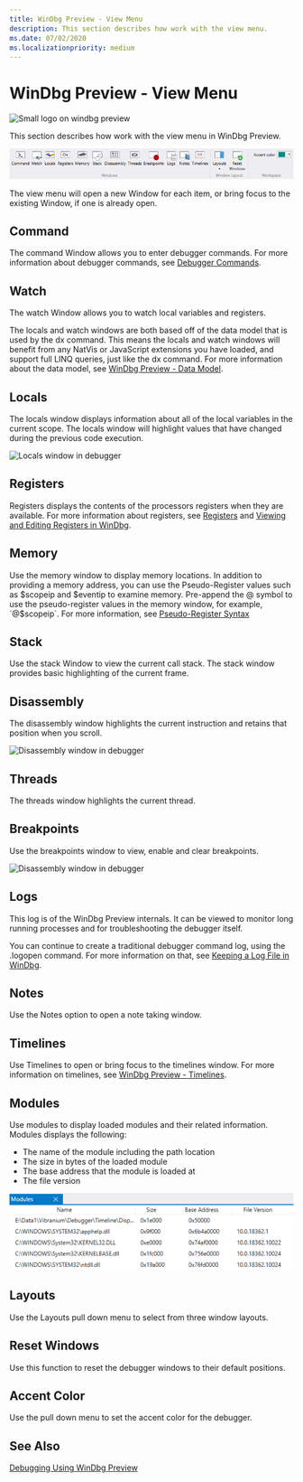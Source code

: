 ```yaml
---
title: WinDbg Preview - View Menu 
description: This section describes how work with the view menu.
ms.date: 07/02/2020
ms.localizationpriority: medium
---
```


# WinDbg Preview - View Menu

![Small logo on windbg preview](images/windbgx-preview-logo.png)

This section describes how work with the view menu in WinDbg Preview.

![View menu in debugger](images/windbgx-view-menu.png)

The view menu will open a new Window for each item, or bring focus to the existing Window, if one is already open.

## Command

The command Window allows you to enter debugger commands. For more information about debugger commands, see [Debugger Commands](debugger-commands.md).

## Watch

The watch Window allows you to watch local variables and registers. 

The locals and watch windows are both based off of the data model that is used by the dx command. This means the locals and watch windows will benefit from any NatVis or JavaScript extensions you have loaded, and support full LINQ queries, just like the dx command. For more information about the data model, see [WinDbg Preview - Data Model](windbg-data-model-preview.md).

## Locals

The locals window displays information about all of the local variables in the current scope. The locals window will highlight values that have changed during the previous code execution.

![Locals window in debugger](images/windbgx-locals-window.png)

## Registers

Registers displays the contents of the processors registers when they are available. For more information about registers, see [Registers](registers.md) and [Viewing and Editing Registers in WinDbg](registers-window.md).

## Memory

Use the memory window to display memory locations. In addition to providing a memory address, you can use the  Pseudo-Register values such as $scopeip and $eventip to examine memory. Pre-append the @ symbol to use the pseudo-register values in the memory window, for example, `@$scopeip`. For more information, see [Pseudo-Register Syntax](pseudo-register-syntax.md)

## Stack

Use the stack Window to view the current call stack. The stack window provides basic highlighting of the current frame. 

## Disassembly

The disassembly window highlights the current instruction and retains that position when you scroll. 

![ Disassembly window in debugger](images/windbgx-disassembly.png)

## Threads

The threads window highlights the current thread.

## Breakpoints

Use the breakpoints window to view, enable and clear breakpoints.

![ Disassembly window in debugger](images/windbgx-breakpoints-window.png)

## Logs

 This log is of the WinDbg Preview internals. It can be viewed to monitor long running processes and for troubleshooting the debugger itself.

 You can continue to create a traditional debugger command log, using the .logopen command. For more information on that, see [Keeping a Log File in WinDbg](keeping-a-log-file-in-windbg.md).

## Notes

Use the Notes option to open a note taking window.

## Timelines

Use Timelines to open or bring focus to the timelines window. For more information on timelines, see [WinDbg Preview - Timelines](windbg-timeline-preview.md).

## Modules

Use modules to display loaded modules and their related information. Modules displays the following:

- The name of the module including the path location
- The size in bytes of the loaded module
- The base address that the module is loaded at
- The file version

![Modules view window showing five modules listed](images/windbgx-view-modules.png)

## Layouts

Use the Layouts pull down menu to select from three window layouts.

## Reset Windows

Use this function to reset the debugger windows to their default positions.

## Accent Color

Use the pull down menu to set the accent color for the debugger.

## See Also

[Debugging Using WinDbg Preview](debugging-using-windbg-preview.md)
